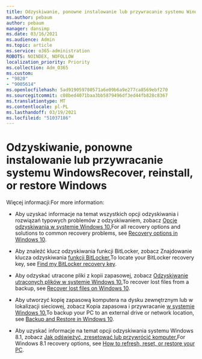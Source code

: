 ```yaml
---
title: Odzyskiwanie, ponowne instalowanie lub przywracanie systemu Windows
ms.author: pebaum
author: pebaum
manager: dansimp
ms.date: 03/16/2021
ms.audience: Admin
ms.topic: article
ms.service: o365-administration
ROBOTS: NOINDEX, NOFOLLOW
localization_priority: Priority
ms.collection: Adm_O365
ms.custom:
- "9820"
- "9005614"
ms.openlocfilehash: 5ad919059780571a6e09b6a9e277ca8569ebf270
ms.sourcegitcommit: c08bed4071baa3bb5879496df3ed44fb828c8367
ms.translationtype: MT
ms.contentlocale: pl-PL
ms.lasthandoff: 03/19/2021
ms.locfileid: "51037186"
---
```

# <a name="recover-reinstall-or-restore-windows"></a><span data-ttu-id="878de-102">Odzyskiwanie, ponowne instalowanie lub przywracanie systemu Windows</span><span class="sxs-lookup"><span data-stu-id="878de-102">Recover, reinstall, or restore Windows</span></span>

<span data-ttu-id="878de-103">Więcej informacji:</span><span class="sxs-lookup"><span data-stu-id="878de-103">For more information:</span></span> 

- <span data-ttu-id="878de-104">Aby uzyskać informacje na temat wszystkich opcji odzyskiwania i rozwiązań typowych problemów z odzyskiwaniem, zobacz [Opcje odzyskiwania w systemie Windows 10.](https://support.microsoft.com/windows/recovery-options-in-windows-10-31ce2444-7de3-818c-d626-e3b5a3024da5#bkmk_section7)</span><span class="sxs-lookup"><span data-stu-id="878de-104">For all recovery options and solutions to common recovery problems, see [Recovery options in Windows 10](https://support.microsoft.com/windows/recovery-options-in-windows-10-31ce2444-7de3-818c-d626-e3b5a3024da5#bkmk_section7).</span></span>

- <span data-ttu-id="878de-105">Aby znaleźć klucz odzyskiwania funkcji BitLocker, zobacz Znajdowanie klucza odzyskiwania [funkcji BitLocker.](https://support.microsoft.com/windows/find-my-bitlocker-recovery-key-fd2b3501-a4b9-61e9-f5e6-2a545ad77b3e)</span><span class="sxs-lookup"><span data-stu-id="878de-105">To locate your BitLocker recovery key, see [Find my BitLocker recovery key](https://support.microsoft.com/windows/find-my-bitlocker-recovery-key-fd2b3501-a4b9-61e9-f5e6-2a545ad77b3e).</span></span>

- <span data-ttu-id="878de-106">Aby odzyskać utracone pliki z kopii zapasowej, zobacz [Odzyskiwanie utraconych plików w systemie Windows 10.](https://support.microsoft.com/windows/recover-lost-files-on-windows-10-61f5b28a-f5b8-3cc2-0f8e-a63cb4e1d4c4)</span><span class="sxs-lookup"><span data-stu-id="878de-106">To recover lost files from a backup, see [Recover lost files on Windows 10](https://support.microsoft.com/windows/recover-lost-files-on-windows-10-61f5b28a-f5b8-3cc2-0f8e-a63cb4e1d4c4).</span></span>

- <span data-ttu-id="878de-107">Aby utworzyć kopię zapasową komputera na dysku zewnętrznym lub w lokalizacji sieciowej, zobacz Kopia zapasowa i przywracanie [w systemie Windows 10.](https://support.microsoft.com/windows/backup-and-restore-in-windows-10-352091d2-bb9d-3ea3-ed18-52ef2b88cbef)</span><span class="sxs-lookup"><span data-stu-id="878de-107">To backup your PC to an external drive or network location, see [Backup and Restore in Windows 10](https://support.microsoft.com/windows/backup-and-restore-in-windows-10-352091d2-bb9d-3ea3-ed18-52ef2b88cbef).</span></span>

- <span data-ttu-id="878de-108">Aby uzyskać informacje na temat opcji odzyskiwania systemu Windows 8.1, zobacz [Jak odświeżyć, zresetować lub przywrócić komputer.](https://support.microsoft.com/windows/how-to-refresh-reset-or-restore-your-pc-51391d9a-eb0a-84a7-69e4-c2c1fbceb8dd)</span><span class="sxs-lookup"><span data-stu-id="878de-108">For Windows 8.1 recovery options, see [How to refresh, reset, or restore your PC](https://support.microsoft.com/windows/how-to-refresh-reset-or-restore-your-pc-51391d9a-eb0a-84a7-69e4-c2c1fbceb8dd).</span></span>